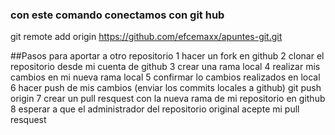 ### con este comando conectamos con git hub

git remote add origin https://github.com/efcemaxx/apuntes-git.git


##Pasos para aportar a otro repositorio
1 hacer un fork en github
2 clonar el repositorio desde mi cuenta de github
3 crear una rama local
4 realizar mis cambios en mi nueva rama local
5 confirmar lo cambios realizados en local
6 hacer push de mis cambios (enviar los commits locales a github) git push origin <nombre de la rama>
7 crear un pull resquest con la nueva rama de mi repositorio en github
8 esperar a que el administrador del repositorio original acepte mi pull resquest
